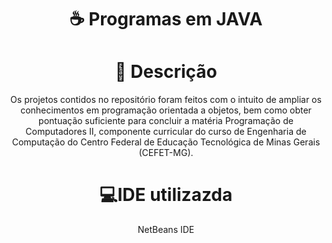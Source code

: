 <h1 align="center">☕ Programas em JAVA</h1>


<h1 align="center">🔎 Descrição</h1>
<p align="center">Os projetos contidos no repositório foram feitos com o intuito de ampliar os conhecimentos em programação orientada a objetos, bem como obter pontuação suficiente para concluir a matéria Programação de Computadores II, componente curricular do curso de Engenharia de Computação do Centro Federal de Educação Tecnológica de Minas Gerais (CEFET-MG).</p>


<h1 align="center">💻IDE utilizazda</h1>
<p align="center">NetBeans IDE</p>

